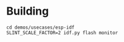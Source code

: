 <!-- Copyright © SixtyFPS GmbH <info@slint.dev> ; SPDX-License-Identifier: MIT -->

# Building

```
cd demos/usecases/esp-idf
SLINT_SCALE_FACTOR=2 idf.py flash monitor
```
